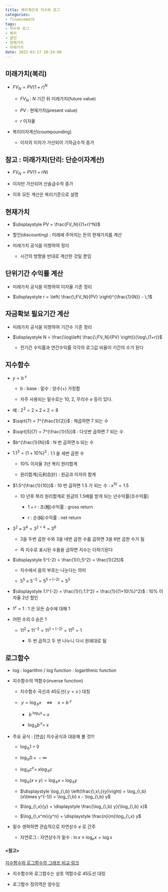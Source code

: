 ```yaml
---
title: 복리계산과 지수와 로그
categories: 
- financemath
tags:
- 지수와 로그
- 복리
- 할인
- 현재가치
- 미래가치
date: 2022-03-17 10:54:00
---
```


## 미래가치(복리)

- $FV_N = PV(1+r)^N$

    - $FV_N$ : $N$ 기간 뒤 미래가치(future value)

    - $PV$ : 현재가치(present value)

    - $r$ 이자율

- 복리이자계산(coumpounding)

    - 이자의 이자가 가산되어 기하급수적 증가

## 참고 : 미래가치(단리: 단순이자계산)

- $FV_N = PV(1+rN)$

- 이자만 가산되어 산술급수적 증가

- 이후 모든 계산은 복리기준으로 설명

## 현재가치

- $\displaystyle PV = \frac{FV_N}{(1+r)^N}$

- 할인(discounting) : 미래에 주어지는 돈의 현재가치를 계산

- 미래가치 공식을 이항하여 정리

    - 시간의 방향을 반대로 계산한 것일 뿐임

## 단위기간 수익률 계산

- 미래가치 공식을 이항하여 이자율 기준 정리

- $\displaystyle r = \left( \frac{\;FV_N}{PV} \right)^{\frac{1}{N}} - \;1$

## 자금확보 필요기간 계산

- 미래가치 공식을 이항하여 기간수 기준 정리

- $\displaystyle N = \frac{\log\left( \frac{\;FV_N}{PV} \right)}{\log\,(1+r)}$

    - 전기간 수익률과 연간수익률 각각의 로그값 비율이 기간의 수가 된다

## 지수함수

- $y = b^{\;x}$
    - b : base : 밑수 : 양수(+) 가정함

    - 자주 사용되는 밑수로는 10, 2, 무리수 $e$ 등이 있다.

- 예 : $2^3 = 2 \times 2 \times 2 = 8$

- $\sqrt{7} = 7^{\frac{1}{2}}$ : 제곱하면 7 되는 수

- $\sqrt[5]{7} = 7^{\frac{1}{5}}$ : 다섯번 곱하면 7 되는 수

- $b^{\frac{1}{N}}$ : N 번 곱하면 b 되는 수

- $1.1^3 = (1+10\%)^3$ : 1.1 을 세번 곱한 수

    - 10% 이자율 3년 복리 원리합계       

    - 원리합계(元利合計) : 원금과 이자의 합계  
        
      
- $1.5^{\frac{1}{10}}$ : 10 번 곱하면 1.5 가 되는 수 : $x^{10} = 1.5$

    - 10 년후 복리 원리합계로 원금의 1.5배를 받게 되는 년수익률(조수익률)

        - $1+r$ : 조(粗)수익률 : gross return

        - $r$ : 순(純)수익률 : net return

- $3^2 \times 3^4 = 3^{2+4} = 3^6$

    - 3을 두번 곱한 수와 3을 네번 곱한 수를 곱하면 3을 6번 곱한 수가 됨

    - 즉 지수로 표시된 수들을 곱하면 지수는 더하기된다

- $\displaystyle 5^{-2} = \frac{1}{\;5^2} = \frac{1}{25}$

    - 지수에서 음의 부호는 나눈다는 의미
    
    - $5^5\times5^{-2} = 5^{5+(-2)} = 5^3$

- $\displaystyle 1.1^{-2} = \frac{1}{\;1.1^2} = \frac{1}{(1+10\%)^2}$ : 10% 이자율 2년 할인

- $1^x = 1$ : 1 은 모든 승수에 대해 1

- 어떤 수의 0 승은 1

    - $11^2\times11^{-2} = 11^{2+(-2)} = 11^0 = 1$

        - 두 번 곱하고 두 번 나누니 다시 원래대로 됨

## 로그함수

- log : logarithm / log function : logarithmic function 

- 지수함수의 역함수(inverse function)   

    - 지수함수 곡선과 45도선($\;y=x\;$) 대칭

    - $\;y = \log_{\,b}{x} \quad \Longleftrightarrow \quad x = b^{\;y}$

        - $\;b^{\;\log_{\,b}{x}} \,= \;x$
    
        - $\log_{\,b}{b^{\,x}} = \;x$

- 주요 공식 : [연습] 지수공식과 대응해 볼 것!!!

    - $\log_{\,b} 1 \;=\; 0$
    - $\log_{\,b} 0 \;=\; -\infty$    
    - $\log_{\,b}{c^x} = \;x\log_{\,b} c$
    - $\log_{\,b} (x\times y) = \log_{\,b} x + \log_{\,b} y$
    - $\displaystyle \log_{\,b} \left(\frac{\;x\;}{y}\right) = \log_{\,b} (x\times y^{-1}) = \log_{\,b} x - \log_{\,b} y$
    - $\log_{\,x}{y} = \displaystyle \frac{\log_{\,b} y}{\log_{\,b} x}$

    - $\log_{\,x^m}{y^n} = \displaystyle \frac{n}{m}\log_{\,x} y$
    

- 밑수 생략하면 관습적으로 자연상수 $e$ 로 간주

    - 자연로그 : 자연상수가 밑수 : $\ln x \equiv \log_e x = \log x$

#### <참고> 

[지수함수와 로그함수의 그래프 비교 링크](https://www.geogebra.org/calculator/en5bac8j)

- 지수함수와 로그함수는 상호 역함수로 45도선 대칭

- 로그함수 정의역은 양수임
